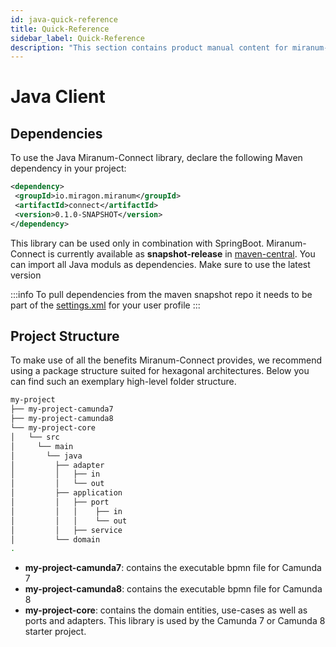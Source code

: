```yaml
---
id: java-quick-reference
title: Quick-Reference
sidebar_label: Quick-Reference
description: "This section contains product manual content for miranum-connect and its use within a java client ."
---
```


# Java Client
## Dependencies 
To use the Java Miranum-Connect library, declare the following Maven dependency in your project:     
```xml
<dependency>
 <groupId>io.miragon.miranum</groupId>
 <artifactId>connect</artifactId>
 <version>0.1.0-SNAPSHOT</version>
</dependency>
```

This library can be used only in combination with SpringBoot. Miranum-Connect is currently available as **snapshot-release** 
in [maven-central](https://s01.oss.sonatype.org/content/repositories/snapshots/io/miragon/miranum/). You can import all Java moduls 
as dependencies. Make sure to use the latest version 

:::info
To pull dependencies from the maven snapshot repo it needs to be part of the [settings.xml](https://github.com/FlowSquad/miranum) for your user profile
:::

## Project Structure 
To make use of all the benefits Miranum-Connect provides, we recommend using a package structure suited for hexagonal architectures. 
Below you can find such an exemplary high-level folder structure. 

```bash
my-project
├── my-project-camunda7
├── my-project-camunda8
└── my-project-core
│   └── src
│     └── main
│       └── java
│         ├── adapter
│         │   ├── in
│         │   └── out
│         ├── application
│         │   ├── port
│         │   │    ├── in
│         │   │    └── out
│         │   ├── service
│         └── domain
.
```

- **my-project-camunda7**: contains the executable bpmn file for Camunda 7
- **my-project-camunda8**: contains the executable bpmn file for Camunda 8 
- **my-project-core**: contains the domain entities, use-cases as well as ports and adapters. This library is used by the Camunda 7 or Camunda 8 starter project.
